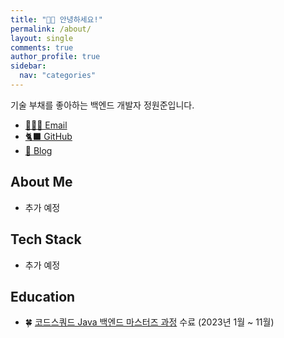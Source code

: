 ```yaml
---
title: "🙋🏻 안녕하세요!"
permalink: /about/
layout: single
comments: true
author_profile: true
sidebar:
  nav: "categories"
---
```


기술 부채를 좋아하는 백엔드 개발자 정원준입니다.

- <a href="mailto:coded1ary@icloud.com">🧑🏻‍💻 Email</a>
- <a href="https://github.com/won4885">🐈‍⬛ GitHub</a>
- <a href="https://coded1ary.com">🧤 Blog</a>

## About Me

- 추가 예정

## Tech Stack

- 추가 예정

## Education

- 🍀 [코드스쿼드 Java 백엔드 마스터즈 과정](https://codesquad.kr/masters/) 수료 (2023년 1월 ~ 11월)
